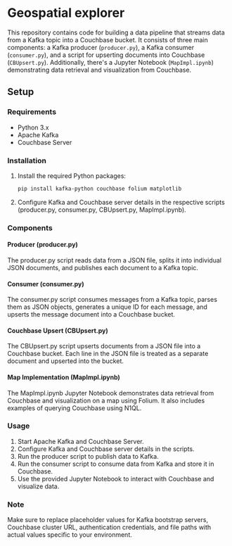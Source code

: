 # Geospatial explorer

This repository contains code for building a data pipeline that streams data from a Kafka topic into a Couchbase bucket. It consists of three main components: a Kafka producer (`producer.py`), a Kafka consumer (`consumer.py`), and a script for upserting documents into Couchbase (`CBUpsert.py`). Additionally, there's a Jupyter Notebook (`MapImpl.ipynb`) demonstrating data retrieval and visualization from Couchbase.

## Setup

### Requirements

- Python 3.x
- Apache Kafka
- Couchbase Server

### Installation

1. Install the required Python packages:

   ```bash
   pip install kafka-python couchbase folium matplotlib
   ```

2. Configure Kafka and Couchbase server details in the respective scripts (producer.py, consumer.py, CBUpsert.py, MapImpl.ipynb).

### Components

#### Producer (producer.py)

The producer.py script reads data from a JSON file, splits it into individual JSON documents, and publishes each document to a Kafka topic.

#### Consumer (consumer.py)

The consumer.py script consumes messages from a Kafka topic, parses them as JSON objects, generates a unique ID for each message, and upserts the message document into a Couchbase bucket.

#### Couchbase Upsert (CBUpsert.py)

The CBUpsert.py script upserts documents from a JSON file into a Couchbase bucket. Each line in the JSON file is treated as a separate document and upserted into the bucket.

#### Map Implementation (MapImpl.ipynb)

The MapImpl.ipynb Jupyter Notebook demonstrates data retrieval from Couchbase and visualization on a map using Folium. It also includes examples of querying Couchbase using N1QL.

### Usage

1. Start Apache Kafka and Couchbase Server.
2. Configure Kafka and Couchbase server details in the scripts.
3. Run the producer script to publish data to Kafka.
4. Run the consumer script to consume data from Kafka and store it in Couchbase.
5. Use the provided Jupyter Notebook to interact with Couchbase and visualize data.

### Note

Make sure to replace placeholder values for Kafka bootstrap servers, Couchbase cluster URL, authentication credentials, and file paths with actual values specific to your environment.
